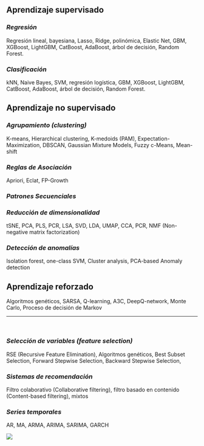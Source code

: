 ## Aprendizaje supervisado

### *Regresión*
  
Regresión lineal, bayesiana, Lasso, Ridge, polinómica, Elastic Net, GBM, XGBoost, LightGBM, CatBoost, AdaBoost, árbol de decisión,
Random Forest.

### *Clasificación*

kNN, Naive Bayes, SVM, regresión logística, GBM, XGBoost, LightGBM, CatBoost, AdaBoost, árbol de decisión,
Random Forest.


## Aprendizaje no supervisado

### *Agrupamiento (clustering)*

K-means, Hierarchical clustering, K-medoids (PAM), Expectation-Maximization, DBSCAN, Gaussian Mixture Models, Fuzzy c-Means,
Mean-shift

### *Reglas de Asociación*

Apriori, Eclat, FP-Growth

### *Patrones Secuenciales*



### *Reducción de dimensionalidad*

tSNE, PCA, PLS, PCR, LSA, SVD, LDA, UMAP, CCA, PCR, NMF (Non-negative matrix factorization)

### *Detección de anomalías*

Isolation forest, one-class SVM, Cluster analysis, PCA-based Anomaly detection


## Aprendizaje reforzado

Algoritmos genéticos, SARSA, Q-learning, A3C, DeepQ-network, Monte Carlo, Proceso de decisión de Markov


***

<br>

### *Selección de variables (feature selection)*

RSE (Recursive Feature Elimination), Algoritmos genéticos,  Best Subset Selection, Forward Stepwise Selection, Backward Stepwise Selection, 

### *Sistemas de recomendación*

Filtro colaborativo (Collaborative filtering), filtro basado en contenido (Content-based filtering), mixtos

### *Series temporales*

AR, MA, ARMA, ARIMA, SARIMA, GARCH


![](https://i.pinimg.com/originals/31/74/c4/3174c419e4ab07223f95dcf8ddd86eec.png)

